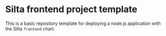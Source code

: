 # Silta frontend project template

This is a basic repository template for deploying a node.js application with the Silta `frontend` chart.
